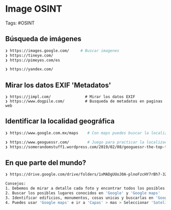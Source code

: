 # Image OSINT

Tags: #OSINT 

## Búsqueda de imágenes

```bash 
❯ https://images.google.com/     # Buscar imagenes 
❯ https://tineye.com/
❯ https://pimeyes.com/es

❯ https://yandex.com/
```

## Mirar los datos EXIF 'Metadatos'

```
❯ https://jimpl.com/               # Mirar los datos EXIF
❯ https://www.dogpile.com/         # Busqueda de metadatos en paginas web
```

## Identificar la localidad geográfica 

```bash 
❯ https://www.google.com.mx/maps    # Con maps puedes buscar la localizacion  

❯ https://www.geoguessr.com/        # Juego para practicar la localizacion
❯ https://somerandomstuff1.wordpress.com/2019/02/08/geoguessr-the-top-tips-tricks-and-techniques/ # Tips, tecnicas y trucos en 'GeoGuessr'
```

## En que parte del mundo? 

```bash 
❯ https://drive.google.com/drive/folders/1xMADgUUoJ0A-plnoFzcHY7rBh7-3ZYTT   # Fotos para practicar 

Consejos:
1. Debemos de mirar a detalle cada foto y encontrar todos los posibles indicadores
2. Buscar los posibles lugares conocidos en 'Google' y 'Google maps'
3. Identificar edificios, monumentos, cosas unicas y buscarlas en 'Google images' 
4. Puedes usar 'Google maps' e ir a 'Capas' > mas > Seleccionar 'Satelite' > activar 'Vista con el globo terraqueo' > click en '3D' para una mejor identificacion del entorno 
```

